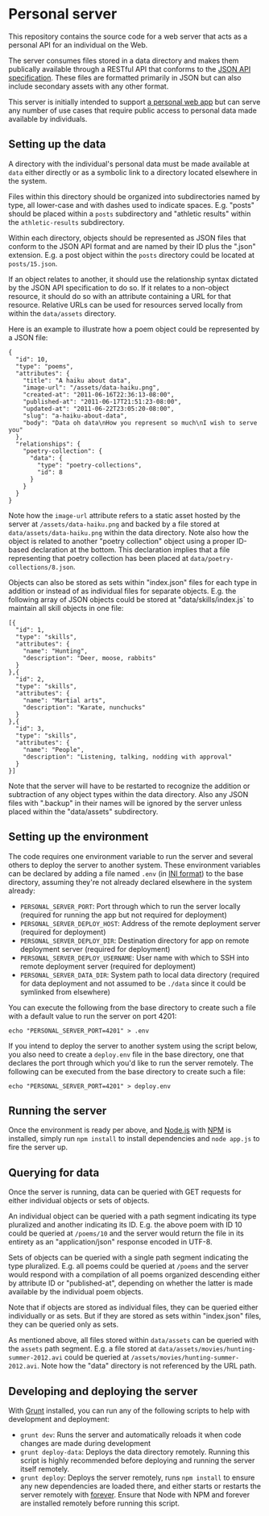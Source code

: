 # Personal server

This repository contains the source code for a web server that acts as a personal API for an individual on the Web.

The server consumes files stored in a data directory and makes them publically available through a RESTful API that conforms to the [JSON API specification](http://jsonapi.org/). These files are formatted primarily in JSON but can also include secondary assets with any other format.

This server is initially intended to support [a personal web app](https://github.com/markmhx/web) but can serve any number of use cases that require public access to personal data made available by individuals.

## Setting up the data

A directory with the individual's personal data must be made available at `data` either directly or as a symbolic link to a directory located elsewhere in the system.

Files within this directory should be organized into subdirectories named by type, all lower-case and with dashes used to indicate spaces. E.g. "posts" should be placed within a `posts` subdirectory and "athletic results" within the `athletic-results` subdirectory.

Within each directory, objects should be represented as JSON files that conform to the JSON API format and are named by their ID plus the ".json" extension. E.g. a post object within the `posts` directory could be located at `posts/15.json`.

If an object relates to another, it should use the relationship syntax dictated by the JSON API specification to do so. If it relates to a non-object resource, it should do so with an attribute containing a URL for that resource. Relative URLs can be used for resources served locally from within the `data/assets` directory.

Here is an example to illustrate how a poem object could be represented by a JSON file:

```
{
  "id": 10,
  "type": "poems",
  "attributes": {
    "title": "A haiku about data",
    "image-url": "/assets/data-haiku.png",
    "created-at": "2011-06-16T22:36:13-08:00",
    "published-at": "2011-06-17T21:51:23-08:00",
    "updated-at": "2011-06-22T23:05:20-08:00",
    "slug": "a-haiku-about-data",
    "body": "Data oh data\nHow you represent so much\nI wish to serve you"
  },
  "relationships": {
    "poetry-collection": {
      "data": {
        "type": "poetry-collections",
        "id": 8
      }
    }
  }
}
```

Note how the `image-url` attribute refers to a static asset hosted by the server at `/assets/data-haiku.png` and backed by a file stored at `data/assets/data-haiku.png` within the data directory. Note also how the object is related to another "poetry collection" object using a proper ID-based declaration at the bottom. This declaration implies that a file representing that poetry collection has been placed at `data/poetry-collections/8.json`.

Objects can also be stored as sets within "index.json" files for each type in addition or instead of as individual files for separate objects. E.g. the following array of JSON objects could be stored at "data/skills/index.js` to maintain all skill objects in one file:

```
[{
  "id": 1,
  "type": "skills",
  "attributes": {
    "name": "Hunting",
    "description": "Deer, moose, rabbits"
  }
},{
  "id": 2,
  "type": "skills",
  "attributes": {
    "name": "Martial arts",
    "description": "Karate, nunchucks"
  }
},{
  "id": 3,
  "type": "skills",
  "attributes": {
    "name": "People",
    "description": "Listening, talking, nodding with approval"
  }
}]
```

Note that the server will have to be restarted to recognize the addition or subtraction of any object types within the data directory. Also any JSON files with ".backup" in their names will be ignored by the server unless placed within the "data/assets" subdirectory.

## Setting up the environment

The code requires one environment variable to run the server and several others to deploy the server to another system. These environment variables can be declared by adding a file named `.env` (in [INI format](https://en.wikipedia.org/wiki/INI_file)) to the base directory, assuming they're not already declared elsewhere in the system already:

- `PERSONAL_SERVER_PORT`: Port through which to run the server locally (required for running the app but not required for deployment)
- `PERSONAL_SERVER_DEPLOY_HOST`: Address of the remote deployment server (required for deployment)
- `PERSONAL_SERVER_DEPLOY_DIR`: Destination directory for app on remote deployment server (required for deployment)
- `PERSONAL_SERVER_DEPLOY_USERNAME`: User name with which to SSH into remote deployment server (required for deployment)
- `PERSONAL_SERVER_DATA_DIR`: System path to local data directory (required for data deployment and not assumed to be `./data` since it could be symlinked from elsewhere)

You can execute the following from the base directory to create such a file with a default value to run the server on port 4201:

```
echo "PERSONAL_SERVER_PORT=4201" > .env
```

If you intend to deploy the server to another system using the script below, you also need to create a `deploy.env` file in the base directory, one that declares the port through which you'd like to run the server remotely. The following can be executed from the base directory to create such a file:

```
echo "PERSONAL_SERVER_PORT=4201" > deploy.env
```

## Running the server

Once the environment is ready per above, and [Node.js](http://nodejs.org/) with [NPM](https://www.npmjs.com/) is installed, simply run `npm install` to install dependencies and `node app.js` to fire the server up.

## Querying for data

Once the server is running, data can be queried with GET requests for either individual objects or sets of objects.

An individual object can be queried with a path segment indicating its type pluralized and another indicating its ID. E.g. the above poem with ID 10 could be queried at `/poems/10` and the server would return the file in its entirety as an "application/json" response encoded in UTF-8.

Sets of objects can be queried with a single path segment indicating the type pluralized. E.g. all poems could be queried at `/poems` and the server would respond with a compilation of all poems organized descending either by attribute ID or "published-at", depending on whether the latter is made available by the individual poem objects.

Note that if objects are stored as individual files, they can be queried either individually or as sets. But if they are stored as sets within "index.json" files, they can be queried only as sets.

As mentioned above, all files stored within `data/assets` can be queried with the `assets` path segment. E.g. a file stored at `data/assets/movies/hunting-summer-2012.avi` could be queried at `/assets/movies/hunting-summer-2012.avi`. Note how the "data" directory is not referenced by the URL path.

## Developing and deploying the server

With [Grunt](gruntjs.com) installed, you can run any of the following scripts to help with development and deployment:

- `grunt dev`: Runs the server and automatically reloads it when code changes are made during development
- `grunt deploy-data`: Deploys the data directory remotely. Running this script is highly recommended before deploying and running the server itself remotely.
- `grunt deploy`: Deploys the server remotely, runs `npm install` to ensure any new dependencies are loaded there, and either starts or restarts the server remotely with [forever](https://github.com/foreverjs/forever). Ensure that Node with NPM and forever are installed remotely before running this script.
